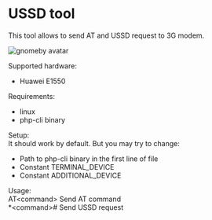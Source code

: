 USSD tool
=========

This tool allows to send AT and USSD request to 3G modem.

![gnomeby avatar](https://mail.niakhaichyk.org/lisa_small_32.png)

Supported hardware:
* Huawei E1550

Requirements:
* linux
* php-cli binary

Setup:  
It should work by default. But you may try to change:
* Path to php-cli binary in the first line of file
* Constant TERMINAL_DEVICE
* Constant ADDITIONAL_DEVICE

Usage:  
  AT\<command\>     Send AT command  
  *\<command\>#     Send USSD request  
